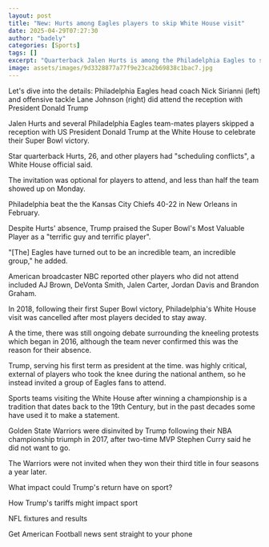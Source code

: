 ```yaml
---
layout: post
title: "New: Hurts among Eagles players to skip White House visit"
date: 2025-04-29T07:27:30
author: "badely"
categories: [Sports]
tags: []
excerpt: "Quarterback Jalen Hurts is among the Philadelphia Eagles to skip a reception with President Donald Trump to celebrate the team's Super Bowl success."
image: assets/images/9d3328877a77f9e23ca2b69838c1bac7.jpg
---
```


Let's dive into the details: Philadelphia Eagles head coach Nick Sirianni (left) and offensive tackle Lane Johnson (right) did attend the reception with President Donald Trump

Jalen Hurts and several Philadelphia Eagles team-mates players skipped a reception with US President Donald Trump at the White House to celebrate their Super Bowl victory.

Star quarterback Hurts, 26, and other players had "scheduling conflicts", a White House official said. 

The invitation was optional for players to attend, and less than half the team showed up on Monday. 

Philadelphia beat the the Kansas City Chiefs 40-22 in New Orleans in February. 

Despite Hurts' absence, Trump praised the Super Bowl's Most Valuable Player as a "terrific guy and terrific player". 

"[The] Eagles have turned out to be an incredible team, an incredible group," he added. 

American broadcaster NBC reported other players who did not attend included AJ Brown, DeVonta Smith, Jalen Carter, Jordan Davis and Brandon Graham.

In 2018, following their first Super Bowl victory, Philadelphia's White House visit was cancelled after most players decided to stay away.

A the time, there was still ongoing debate surrounding the kneeling protests which began in 2016, although the team never confirmed this was the reason for their absence.  

Trump, serving his first term as president at the time. was highly critical, external of players who took the knee during the national anthem, so he instead invited a group of Eagles fans to attend. 

Sports teams visiting the White House after winning a championship is a tradition that dates back to the 19th Century, but in the past decades some have used it to make a statement.

Golden State Warriors were disinvited by Trump following their NBA championship triumph in 2017, after two-time MVP Stephen Curry said he did not want to go. 

The Warriors were not invited when they won their third title in four seasons a year later.

What impact could Trump's return have on sport?

How Trump's tariffs might impact sport

NFL fixtures and results

Get American Football news sent straight to your phone

